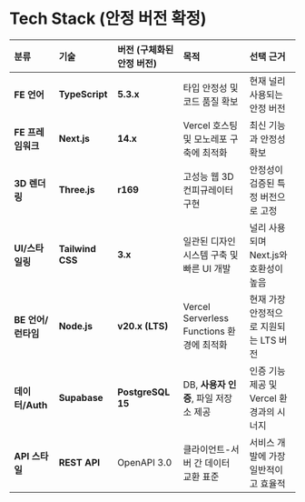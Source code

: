 # Tech Stack (안정 버전 확정)

| 분류 | 기술 | 버전 (구체화된 안정 버전) | 목적 | 선택 근거 |
| :--- | :--- | :--- | :--- | :--- |
| **FE 언어** | **TypeScript** | **5.3.x** | 타입 안정성 및 코드 품질 확보 | 현재 널리 사용되는 안정 버전 |
| **FE 프레임워크** | **Next.js** | **14.x** | Vercel 호스팅 및 모노레포 구축에 최적화 | 최신 기능과 안정성 확보 |
| **3D 렌더링** | **Three.js** | **r169** | 고성능 웹 3D 컨피규레이터 구현 | 안정성이 검증된 특정 버전으로 고정 |
| **UI/스타일링** | **Tailwind CSS** | **3.x** | 일관된 디자인 시스템 구축 및 빠른 UI 개발 | 널리 사용되며 Next.js와 호환성이 높음 |
| **BE 언어/런타임** | **Node.js** | **v20.x (LTS)** | Vercel Serverless Functions 환경에 최적화 | 현재 가장 안정적으로 지원되는 LTS 버전 |
| **데이터/Auth** | **Supabase** | **PostgreSQL 15** | DB, **사용자 인증**, 파일 저장소 제공 | 인증 기능 제공 및 Vercel 환경과의 시너지 |
| **API 스타일** | **REST API** | OpenAPI 3.0 | 클라이언트-서버 간 데이터 교환 표준 | 서비스 개발에 가장 일반적이고 효율적 |
